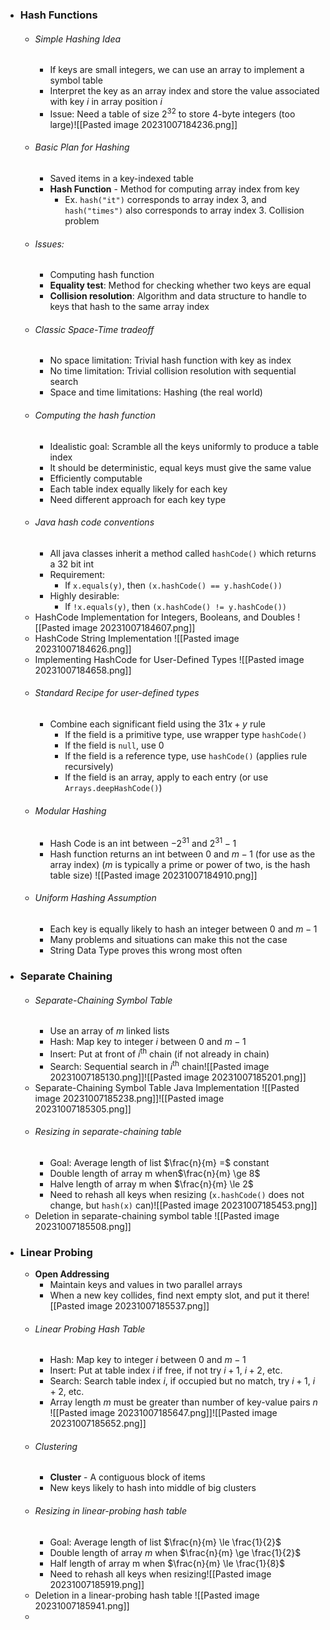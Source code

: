 
- ### Hash Functions
	- ###### Simple Hashing Idea
		- If keys are small integers, we can use an array to implement a symbol table
		- Interpret the key as an array index and store the value associated with key $i$ in array position $i$
		- Issue: Need a table of size $2^{32}$ to store 4-byte integers (too large)![[Pasted image 20231007184236.png]]
	- ###### Basic Plan for Hashing
		- Saved items in a key-indexed table
		- **Hash Function** - Method for computing array index from key
			- Ex. `hash("it")` corresponds to array index 3, and `hash("times")` also corresponds to array index 3. Collision problem
	- ###### Issues:
		- Computing hash function
		- **Equality test**: Method for checking whether two keys are equal
		- **Collision resolution**: Algorithm and data structure to handle to keys that hash to the same array index
	- ###### Classic Space-Time tradeoff
		- No space limitation: Trivial hash function with key as index
		- No time limitation: Trivial collision resolution with sequential search
		- Space and time limitations: Hashing (the real world)
	- ###### Computing the hash function
		- Idealistic goal: Scramble all the keys uniformly to produce a table index
		- It should be deterministic, equal keys must give the same value
		- Efficiently computable
		- Each table index equally likely for each key
		- Need different approach for each key type
	- ###### Java hash code conventions
		- All java classes inherit a method called `hashCode()` which returns a 32 bit int
		- Requirement: 
			- If `x.equals(y)`, then `(x.hashCode() == y.hashCode())`
		- Highly desirable: 
			- If `!x.equals(y)`, then `(x.hashCode() != y.hashCode())`
	- HashCode Implementation for Integers, Booleans, and Doubles ![[Pasted image 20231007184607.png]]
	- HashCode String Implementation ![[Pasted image 20231007184626.png]]
	- Implementing HashCode for User-Defined Types ![[Pasted image 20231007184658.png]]
	- ###### Standard Recipe for user-defined types
		- Combine each significant field using the $31x+y$ rule
			- If the field is a primitive type, use wrapper type `hashCode()`
			- If the field is `null`, use 0
			- If the field is a reference type, use `hashCode()` (applies rule recursively)
			- If the field is an array, apply to each entry (or use `Arrays.deepHashCode()`)
	- ###### Modular Hashing
		- Hash Code is an int between $-2^{31}$ and $2^{31} - 1$
		- Hash function returns an int between $0$ and $m - 1$ (for use as the array index) ($m$ is typically a prime or power of two, is the hash table size) ![[Pasted image 20231007184910.png]]
	- ###### Uniform Hashing Assumption 
		- Each key is equally likely to hash an integer between $0$ and $m - 1$
		- Many problems and situations can make this not the case
		- String Data Type proves this wrong most often

- ### Separate Chaining
	- ###### Separate-Chaining Symbol Table
		- Use an array of $m$ linked lists
		- Hash: Map key to integer $i$ between $0$ and $m - 1$
		- Insert: Put at front of $i^{\text{th}}$ chain (if not already in chain)
		- Search: Sequential search in $i^{\text{th}}$ chain![[Pasted image 20231007185130.png]]![[Pasted image 20231007185201.png]]
	- Separate-Chaining Symbol Table Java Implementation ![[Pasted image 20231007185238.png]]![[Pasted image 20231007185305.png]]
	- ###### Resizing in separate-chaining table
		- Goal: Average length of list $\frac{n}{m} =$ constant
		- Double length of array m when$\frac{n}{m} \ge 8$
		- Halve length of array m when $\frac{n}{m} \le 2$
		- Need to rehash all keys when resizing (`x.hashCode()` does not change, but `hash(x)` can)![[Pasted image 20231007185453.png]]
	- Deletion in separate-chaining symbol table ![[Pasted image 20231007185508.png]]

- ### Linear Probing
	- **Open Addressing**
		- Maintain keys and values in two parallel arrays
		- When a new key collides, find next empty slot, and put it there![[Pasted image 20231007185537.png]]
	- ###### Linear Probing Hash Table
		- Hash: Map key to integer $i$ between $0$ and $m - 1$
		- Insert: Put at table index $i$ if free, if not try $i + 1$, $i + 2$, etc.
		- Search: Search table index $i$, if occupied but no match, try $i + 1$, $i + 2$, etc.
		- Array length $m$ must be greater than number of key-value pairs $n$ ![[Pasted image 20231007185647.png]]![[Pasted image 20231007185652.png]]
	- ###### Clustering
		- **Cluster** - A contiguous block of items
		- New keys likely to hash into middle of big clusters
	- ###### Resizing in linear-probing hash table
		- Goal: Average length of list $\frac{n}{m} \le \frac{1}{2}$ 
		- Double length of array $m$ when $\frac{n}{m} \ge \frac{1}{2}$
		- Half length of array m when $\frac{n}{m} \le \frac{1}{8}$
		- Need to rehash all keys when resizing![[Pasted image 20231007185919.png]]
	- Deletion in a linear-probing hash table ![[Pasted image 20231007185941.png]]
	- 